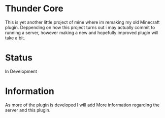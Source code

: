 # Thunder Core
This is yet another little project of mine where im remaking my old Minecraft plugin.  Deppending on how this project turns out i may actually commit to running a server, however making a new and hopefully improved plugin will take a bit.

# Status
In Development

# Information
As more of the plugin is developed I will add More information regarding the server and this plugin.